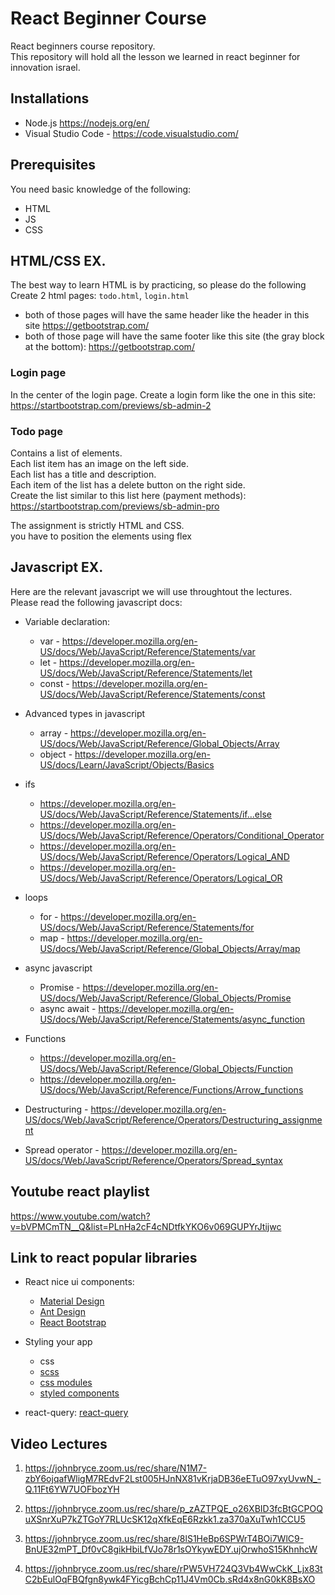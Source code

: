 # React Beginner Course

React beginners course repository.  
This repository will hold all the lesson we learned in react beginner for innovation israel.

## Installations

- Node.js https://nodejs.org/en/
- Visual Studio Code - https://code.visualstudio.com/

## Prerequisites

You need basic knowledge of the following:

- HTML
- JS
- CSS

## HTML/CSS EX.

The best way to learn HTML is by practicing, so please do the following  
Create 2 html pages: `todo.html`, `login.html`

- both of those pages will have the same header like the header in this site https://getbootstrap.com/
- both of those page will have the same footer like this site (the gray block at the bottom): https://getbootstrap.com/

### Login page

In the center of the login page.
Create a login form like the one in this site: https://startbootstrap.com/previews/sb-admin-2

### Todo page

Contains a list of elements.  
Each list item has an image on the left side.  
Each list has a title and description.  
Each item of the list has a delete button on the right side.  
Create the list similar to this list here (payment methods): https://startbootstrap.com/previews/sb-admin-pro


The assignment is strictly HTML and CSS.  
you have to position the elements using flex

## Javascript EX.

Here are the relevant javascript we will use throughtout the lectures.  
Please read the following javascript docs:

- Variable declaration: 
  - var - https://developer.mozilla.org/en-US/docs/Web/JavaScript/Reference/Statements/var
  - let - https://developer.mozilla.org/en-US/docs/Web/JavaScript/Reference/Statements/let
  - const - https://developer.mozilla.org/en-US/docs/Web/JavaScript/Reference/Statements/const
  
- Advanced types in javascript
  - array - https://developer.mozilla.org/en-US/docs/Web/JavaScript/Reference/Global_Objects/Array
  - object - https://developer.mozilla.org/en-US/docs/Learn/JavaScript/Objects/Basics

- ifs
  - https://developer.mozilla.org/en-US/docs/Web/JavaScript/Reference/Statements/if...else
  - https://developer.mozilla.org/en-US/docs/Web/JavaScript/Reference/Operators/Conditional_Operator
  - https://developer.mozilla.org/en-US/docs/Web/JavaScript/Reference/Operators/Logical_AND
  - https://developer.mozilla.org/en-US/docs/Web/JavaScript/Reference/Operators/Logical_OR
  
- loops
  - for - https://developer.mozilla.org/en-US/docs/Web/JavaScript/Reference/Statements/for
  - map - https://developer.mozilla.org/en-US/docs/Web/JavaScript/Reference/Global_Objects/Array/map
  
- async javascript
  - Promise - https://developer.mozilla.org/en-US/docs/Web/JavaScript/Reference/Global_Objects/Promise
  - async await - https://developer.mozilla.org/en-US/docs/Web/JavaScript/Reference/Statements/async_function

- Functions
  - https://developer.mozilla.org/en-US/docs/Web/JavaScript/Reference/Global_Objects/Function
  - https://developer.mozilla.org/en-US/docs/Web/JavaScript/Reference/Functions/Arrow_functions
  
- Destructuring - https://developer.mozilla.org/en-US/docs/Web/JavaScript/Reference/Operators/Destructuring_assignment

- Spread operator - https://developer.mozilla.org/en-US/docs/Web/JavaScript/Reference/Operators/Spread_syntax



## Youtube react playlist

https://www.youtube.com/watch?v=bVPMCmTN__Q&list=PLnHa2cF4cNDtfkYKO6v069GUPYrJtijwc

## Link to react popular libraries

- React nice ui components:
  - [Material Design](https://material-ui.com/)
  - [Ant Design](https://ant.design/)
  - [React Bootstrap](https://react-bootstrap.github.io/)
  
- Styling your app
  - css
  - [scss](https://sass-lang.com/)
  - [css modules](https://css-tricks.com/css-modules-part-1-need/)
  - [styled components](https://styled-components.com/)

- react-query: [react-query](https://react-query.tanstack.com/)

## Video Lectures

1. https://johnbryce.zoom.us/rec/share/N1M7-zbY6ojqafWligM7REdvF2Lst005HJnNX81vKrjaDB36eETuO97xyUvwN_-Q.11Ft6YW7UOFbozYH

2. https://johnbryce.zoom.us/rec/share/p_zAZTPQE_o26XBID3fcBtGCPOQuXSnrXuP7kZTGoY7RLUcSK12qXfkEqE6Rzkk1.za370aXuTwh1CCU5

3. https://johnbryce.zoom.us/rec/share/8lS1HeBp6SPWrT4BOi7WlC9-BnUE32mPT_Df0vC8gikHbiLfVJo78r1sOYkywEDY.ujOrwhoS15KhnhcW

4. https://johnbryce.zoom.us/rec/share/rPW5VH724Q3Vb4WwCkK_Ljx83tC2bEulOqFBQfgn8ywk4FYicgBchCp11J4Vm0Cb.sRd4x8nG0kK8BsXO